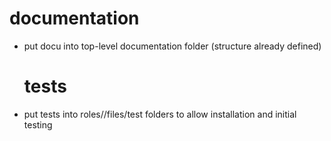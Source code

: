 # documentation

-   put docu into top-level documentation folder (structure already defined)
    # tests
-   put tests into roles/<module>/files/test folders to allow installation and initial testing  
